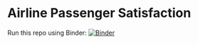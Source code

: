# Airline Passenger Satisfaction

Run this repo using Binder:
[![Binder](https://mybinder.org/badge_logo.svg)](https://mybinder.org/v2/gh/ibdafna/airlines_passengers/main)
